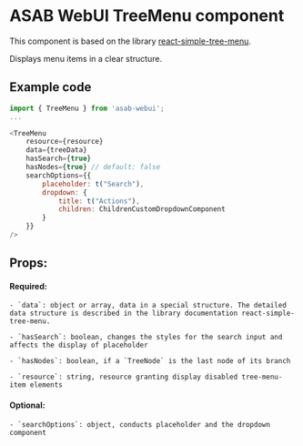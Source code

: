 # ASAB WebUI TreeMenu component

This component is based on the library [react-simple-tree-menu](https://github.com/iannbing/react-simple-tree-menu).

Displays menu items in a clear structure.

## Example code

```javascript
import { TreeMenu } from 'asab-webui';
...

<TreeMenu
	resource={resource}
	data={treeData}
	hasSearch={true}
	hasNodes={true} // default: false
	searchOptions={{
		placeholder: t("Search"),
		dropdown: {
			title: t("Actions"),
			children: ChildrenCustomDropdownComponent
		}
	}}
/>

```


## Props:

#### Required:

	- `data`: object or array, data in a special structure. The detailed data structure is described in the library documentation react-simple-tree-menu.

	- `hasSearch`: boolean, changes the styles for the search input and affects the display of placeholder

	- `hasNodes`: boolean, if a `TreeNode` is the last node of its branch	

	- `resource`: string, resource granting display disabled tree-menu-item elements


#### Optional:
	- `searchOptions`: object, conducts placeholder and the dropdown component
